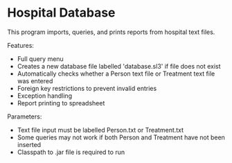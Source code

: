 # Hospital Database
This program imports, queries, and prints reports from hospital text files.

Features:
- Full query menu
- Creates a new database file labelled 'database.sl3' if file does not exist
- Automatically checks whether a Person text file or Treatment text file was entered
- Foreign key restrictions to prevent invalid entries
- Exception handling
- Report printing to spreadsheet

Parameters:
- Text file input must be labelled Person.txt or Treatment.txt
- Some queries may not work if both Person and Treatment have not been inserted
- Classpath to .jar file is required to run